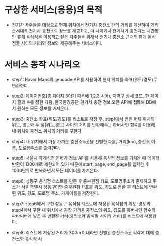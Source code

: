 # 구상한 서비스(응용)의 목적
- 전기차 차주들을 대상으로 현재 위치에서 전기차 충전소 간의 거리를 계산하여 거리 순서대로 전기차 충전소의 정보를 제공하고, 더 나아가서 전기차가 충전되는 시간동안 휴게 음식점을 이용하고 싶은 차주들을 위해서 전기차 충전소 근처의 휴게 음식점들 사이의 거리와 정보와 제공해주는 서비스이다.

# 서비스 동작 시나리오
- step1: Naver Maps의 geocode API를 사용하여 현재 위치를 좌표(위도/경도)로 변환한다.
  
- step2: 페이지번호(총 페이지 3이기 때문에 1,2,3 사용), 지역구 상세 코드, 한 페이지 결과 수를 정한 다음, 한국환경공단_전기차 충전 정보 오픈 API에 접목해 DB에서 원하는 모든 정보를 가져온다.
  
- step3: 충전소 좌표(위도/경도)를 리스트로 저장 후, step1에서 얻은 현재 위치의 위도, 경도와 두 점(위도,경도) 사이의 거리를 반환해주는 하버사인 함수를 이용해 내 위치와 충전소 위치의 거리를 구한다.
  
- step4: 내 위치에서 가장 가까운 충전소 5곳을 선별한 다음, 거리(km), 충전소 이름, 도로명주소를 출력한다.
  
- step5: 서울시 휴게식점 인허가 정보 API를 사용해 음식점 정보를 가져올 때 데이터 반환이 1000개로 제한되어 있기 때문에 start_page, end_page를 입력한 후 1000단위로 반복하면서 모든 데이터를 가져온다.
  
- step6: 성동구 음식점 리스트를 만든 후 중부원점 좌표, 도로명주소가 존재하고 주소가 서울 특별시 성동구이면 중부원점 좌표를 위도, 경도로 변환 후 리스트에 변환된 위도, 경도, 도로명 주소, 가게이름을 저장한다.
  
- step7: step6에서 구한 성동구 음식점 리스트에 저장된 음식점의 위도, 경도와 step4에서 구한 내 위치에서 가장 가까운 충전소의 위도, 경도를 하버사인 함수의 파라미터에 넣은 후 반환된 거리(충전소와 음식점 사이의 거리)를 리스트에 저장한다.
  
- step8: 리스트에 저장된 거리가 300m 이내라면 선별된 충전소 5곳 각각에 대해 충전소와 음식점 사
